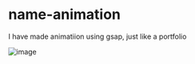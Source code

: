 # name-animation

I have made animatiion using gsap, just like a portfolio

![image](https://github.com/user-attachments/assets/5c5c88c2-bf59-41f1-abbe-1d238e8fefd3)
